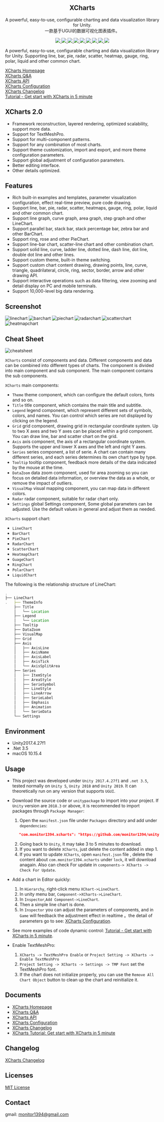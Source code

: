 <p align="center">
  <a href="">
    <img src="" alt="" width="" height="">
  </a>
</p>
<h2 align="center">XCharts</h3>
<p align="center">
  A powerful, easy-to-use, configurable charting and data visualization library for Unity.
  <br>
  一款基于UGUI的数据可视化图表插件。
  <br>
</p>
<p align="center">
  <a href="https://github.com/monitor1394/unity-ugui-XCharts/blob/master/LICENSE">
    <img src="https://img.shields.io/github/license/monitor1394/unity-ugui-XCharts">
  </a>
  <a href="">
    <img src="https://img.shields.io/github/languages/code-size/monitor1394/unity-ugui-xcharts">
  </a>
  <a href="https://www.npmjs.org/package/unity-ugui-xcharts">
    <img src="https://img.shields.io/npm/v/unity-ugui-xcharts.svg?label=npm">
  </a>
  <a href="https://www.npmjs.org/package/unity-ugui-xcharts">
    <img src="https://img.shields.io/npm/dt/unity-ugui-xcharts?label=npm%20downloads%20">
  </a>
  <a href="https://www.npmjs.org/package/unity-ugui-xcharts">
    <img src="https://img.shields.io/npm/dm/unity-ugui-xcharts?label=%20">
  </a>
  <a href="https://github.com/monitor1394/unity-ugui-XCharts/releases">
    <img src="https://img.shields.io/github/v/release/monitor1394/unity-ugui-XCharts?include_prereleases&label=github">
  </a>
  <a href="https://github.com/monitor1394/unity-ugui-XCharts/releases">
    <img src="https://img.shields.io/github/downloads/monitor1394/unity-ugui-XCharts/total?label=github%20downloads">
  </a>
  <a href="">
    <img src="https://img.shields.io/badge/Unity-5.6%20%7C%202017%20%7C%202018%20%7C%202019%20%7C%202020%20%7C%202021-green">
  </a>
  <a href="">
    <img src="https://img.shields.io/badge/TextMeshPro-YES-green">
  </a>
</p>

A powerful, easy-to-use, configurable charting and data visualization library for Unity.  Supporting line, bar, pie, radar, scatter, heatmap, gauge, ring, polar, liquid and other common chart.

[XCharts Homepage](https://github.com/monitor1394/unity-ugui-XCharts)  
[XCharts Q&A](https://github.com/monitor1394/unity-ugui-XCharts/blob/master/Assets/XCharts/Documentation/xcharts-questions-and-answers-EN.md)  
[XCharts API](https://github.com/monitor1394/unity-ugui-XCharts/blob/master/Assets/XCharts/Documentation/xcharts-api-EN.md)  
[XCharts Configuration](https://github.com/monitor1394/unity-ugui-XCharts/blob/master/Assets/XCharts/Documentation/xcharts-configuration-EN.md)  
[XCharts Changelog](https://github.com/monitor1394/unity-ugui-XCharts/blob/master/Assets/XCharts/CHANGELOG-EN.md)  
[Tutorial - Get start with XCharts in 5 minute](https://github.com/monitor1394/unity-ugui-XCharts/blob/master/Doc/tutorial--get-start-with-xcharts-in-5-minute-EN.md)

## XCharts 2.0

* Framework reconstruction, layered rendering, optimized scalability, support more data.
* Support for TextMeshPro.
* Support for multi-component patterns.
* Support for any combination of most charts.
* Support theme customization, import and export, and more theme configuration parameters.
* Support global adjustment of configuration parameters.
* Better editing interface.
* Other details optimized.

## Features

* Rich built-in examples and templates, parameter visualization configuration, effect real-time preview, pure code drawing.
* Support line, bar, pie, radar, scatter, heatmaps, gauge, ring, polar, liquid and other common chart.
* Support line graph, curve graph, area graph, step graph and other LineChart.
* Support parallel bar, stack bar, stack percentage bar, zebra bar and other BarChart.
* Support ring, rose and other PieChart.
* Support line-bar chart, scatter-line chart and other combination chart.
* Support solid line, curve, ladder line, dotted line, dash line, dot line, double dot line and other lines.
* Support custom theme, built-in theme switching.
* Support custom chart content drawing, drawing points, line, curve, triangle, quadrilateral, circle, ring, sector, border, arrow and other drawing API.
* Support interactive operations such as data filtering, view zooming and detail display on PC and mobile terminals.
* Support 10,000-level big data rendering.

## Screenshot

![linechart](https://github.com/monitor1394/unity-ugui-XCharts/blob/master/Doc/screenshot/xcharts-line.png)
![barchart](https://github.com/monitor1394/unity-ugui-XCharts/blob/master/Doc/screenshot/xcharts-bar.png)
![piechart](https://github.com/monitor1394/unity-ugui-XCharts/blob/master/Doc/screenshot/xcharts-pie.png)
![radarchart](https://github.com/monitor1394/unity-ugui-XCharts/blob/master/Doc/screenshot/xcharts-radar.png)
![scatterchart](https://github.com/monitor1394/unity-ugui-XCharts/blob/master/Doc/screenshot/xcharts-scatter.png)
![heatmapchart](https://github.com/monitor1394/unity-ugui-XCharts/blob/master/Doc/screenshot/xcharts-heatmap.png)

## Cheat Sheet

![cheatsheet](https://github.com/monitor1394/unity-ugui-XCharts/blob/master/Doc/screenshot/xcharts-cheatsheet.gif)

`XCharts` consist of components and data. Different components and data can be combined into different types of charts. The component is divided into main component and sub component. The main component contains the sub components.

`XCharts` main components:

* `Theme` theme component, which can configure the default colors, fonts and so on.
* `Title` title component, which contains the main title and subtitle.
* `Legend` legend component, which represent different sets of symbols, colors, and names. You can control which series are not displayed by clicking on the legend.
* `Grid` grid component, drawing grid in rectangular coordinate system. Up to two X axes and two Y axes can be placed within a grid component. You can draw line, bar and scatter chart on the grid.
* `Axis` axis component, the axis of a rectangular coordinate system. Supports the upper and lower X axes and the left and right Y axes.
* `Series` series component, a list of serie. A chart can contain many different series, and each series determines its own chart type by type.
* `Tooltip` tooltip component, feedback more details of the data indicated by the mouse at the time.
* `DataZoom` data zoom component, used for area zooming so you can focus on detailed data information, or overview the data as a whole, or remove the impact of outliers.
* `VisualMap` visual mapping component, you can map data in different colors.
* `Radar` radar component, suitable for radar chart only.
* `Settings` global Settings component, Some global parameters can be adjusted. Use the default values in general and adjust them as needed.

`XCharts` support chart:

* `LineChart`
* `BarChart`
* `PieChart`
* `RadarChart`
* `ScatterChart`
* `HeatmapChart`
* `GuageChart`
* `RingChart`
* `PolarChart`
* `LiquidChart`

The following is the relationship structure of LineChart:

``` js
.
├── LineChart
.   ├── ThemeInfo
    ├── Title
    │   └── Location
    ├── Legend
    │   └── Location
    ├── Tooltip
    ├── DataZoom
    ├── VisualMap
    ├── Grid
    ├── Axis
    │   ├── AxisLine
    │   ├── AxisName
    │   ├── AxisLabel
    │   ├── AxisTick
    │   └── AxisSplitArea
    ├── Series
    │   ├── ItemStyle
    │   ├── AreaStyle
    │   ├── SerieSymbol
    │   ├── LineStyle
    │   ├── LineArrow
    │   ├── SerieLabel
    │   ├── Emphasis
    │   ├── Animation
    │   └── SerieData
    └── Settings
```

## Environment

* Unity2017.4.27f1
* .Net 3.5
* macOS 10.15.4

## Usage

* This project was developed under `Unity 2017.4.27f1` and `.net 3.5`, tested normally on `Unity 5`, `Unity 2018` and `Unity 2019`. It can theoretically run on any version that supports `UGUI`.
* Download the source code or `unitypackage` to import into your project. If `Unity` version are `2018.3` or above, it is recommended to import packages through `Package Manager`:
  1. Open the `manifest.json` file under `Packages` directory and add under `dependencies`:
  ``` json
     "com.monitor1394.xcharts": "https://github.com/monitor1394/unity-ugui-XCharts.git#upm",
  ```
  2. Going back to `Unity`, it may take 3 to 5 minutes to download.
  3. If you want to delete `XCharts`, just delete the content added in step 1.
  4. If you want to update `XCharts`, open `manifest.json` file , delete the content about `com.monitor1394.xcharts` under `lock`, it will download anagain. Also can check For update in `components-> XCharts -> Check For Update`.

* Add a chart in Editor quickly:
  1. In `Hierarchy`, right-click menu `XChart->LineChart`.
  2. In unity menu bar, `Component->XCharts->LineChart`.
  3. In `Inspector`,`Add Component->LineChart`.
  4. Then a simple line chart is done.
  5. In `Inspector` you can adjust the parameters of components, and in `Game` will feedback the adjustment effect in realtime 。the detail of parameters  go to see: [XCharts Configuration](https://github.com/monitor1394/unity-ugui-XCharts/blob/master/Assets/XCharts/Documentation/xcharts-configuration-EN.md).

* See more examples of code dynamic control: [Tutorial - Get start with XCharts in 5 minute](https://github.com/monitor1394/unity-ugui-XCharts/blob/master/Doc/tutorial--get-start-with-xcharts-in-5-minute-EN.md).

* Enable TextMeshPro:
  1. `XCharts -> TextMeshPro Enable` or `Project Setting -> XCharts -> Enable TextMeshPro`
  2. `Project Setting -> XCharts -> Settings -> TMP Font` set the TextMeshPro font.
  3. If the chart does not initialize properly, you can use the `Remove All Chart Object` button to clean up the chart and reinitialize it.

## Documents

* [XCharts Homepage](https://github.com/monitor1394/unity-ugui-XCharts)  
* [XCharts Q&A](https://github.com/monitor1394/unity-ugui-XCharts/blob/master/Assets/XCharts/Documentation/xcharts-questions-and-answers-EN.md)  
* [XCharts API](https://github.com/monitor1394/unity-ugui-XCharts/blob/master/Assets/XCharts/Documentation/xcharts-api-EN.md)  
* [XCharts Configuration](https://github.com/monitor1394/unity-ugui-XCharts/blob/master/Assets/XCharts/Documentation/xcharts-configuration-EN.md)
* [XCharts Changelog](https://github.com/monitor1394/unity-ugui-XCharts/blob/master/Assets/XCharts/CHANGELOG-EN.md)  
* [XCharts Tutorial: Get start with XCharts in 5 minute](https://github.com/monitor1394/unity-ugui-XCharts/blob/master/Doc/tutorial--get-start-with-xcharts-in-5-minute-EN.md)

## Changelog

[XCharts Changelog](https://github.com/monitor1394/unity-ugui-XCharts/blob/master/Assets/XCharts/CHANGELOG.md)  

## Licenses

[MIT License](https://github.com/monitor1394/unity-ugui-XCharts/blob/master/Assets/XCharts/LICENSE.md)

## Contact

gmail: monitor1394@gmail.com
